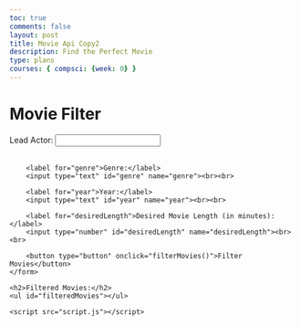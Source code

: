 ```yaml
---
toc: true
comments: false
layout: post
title: Movie Api Copy2
description: Find the Perfect Movie
type: plans
courses: { compsci: {week: 0} }
---
```

<!DOCTYPE html>
<html>
<head>
    <title>Movie Filter</title>
</head>
<body>
    <h1>Movie Filter</h1>
    <form id="filterForm">
        <label for="leadActor">Lead Actor:</label>
        <input type="text" id="leadActor" name="leadActor"><br><br>

        <label for="genre">Genre:</label>
        <input type="text" id="genre" name="genre"><br><br>

        <label for="year">Year:</label>
        <input type="text" id="year" name="year"><br><br>

        <label for="desiredLength">Desired Movie Length (in minutes):</label>
        <input type="number" id="desiredLength" name="desiredLength"><br><br>

        <button type="button" onclick="filterMovies()">Filter Movies</button>
    </form>

    <h2>Filtered Movies:</h2>
    <ul id="filteredMovies"></ul>

    <script src="script.js"></script>
</body>
</html>
